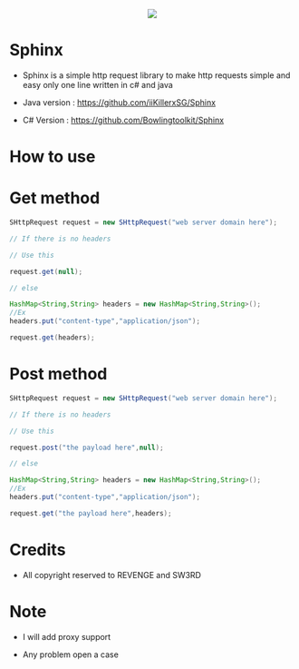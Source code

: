 <p align="center">
  <img src="https://h.top4top.io/p_1677o4imz1.png">
</p>


# Sphinx
- Sphinx is a simple http request library to make http requests simple and easy only one line written in c# and java

- Java version : https://github.com/iiKillerxSG/Sphinx

- C# Version : https://github.com/Bowlingtoolkit/Sphinx


# How to use

# Get method

``` Java
SHttpRequest request = new SHttpRequest("web server domain here");

// If there is no headers

// Use this

request.get(null);

// else

HashMap<String,String> headers = new HashMap<String,String>();
//Ex
headers.put("content-type","application/json");

request.get(headers);

```

# Post method

``` Java
SHttpRequest request = new SHttpRequest("web server domain here");

// If there is no headers

// Use this

request.post("the payload here",null);

// else

HashMap<String,String> headers = new HashMap<String,String>();
//Ex
headers.put("content-type","application/json");

request.get("the payload here",headers);

```

# Credits

- All copyright reserved to REVENGE and SW3RD

# Note

- I will add proxy support 

- Any problem open a case
